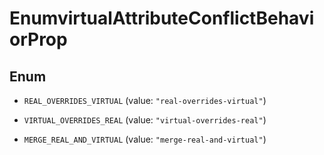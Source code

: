 

# EnumvirtualAttributeConflictBehaviorProp

## Enum


* `REAL_OVERRIDES_VIRTUAL` (value: `"real-overrides-virtual"`)

* `VIRTUAL_OVERRIDES_REAL` (value: `"virtual-overrides-real"`)

* `MERGE_REAL_AND_VIRTUAL` (value: `"merge-real-and-virtual"`)



